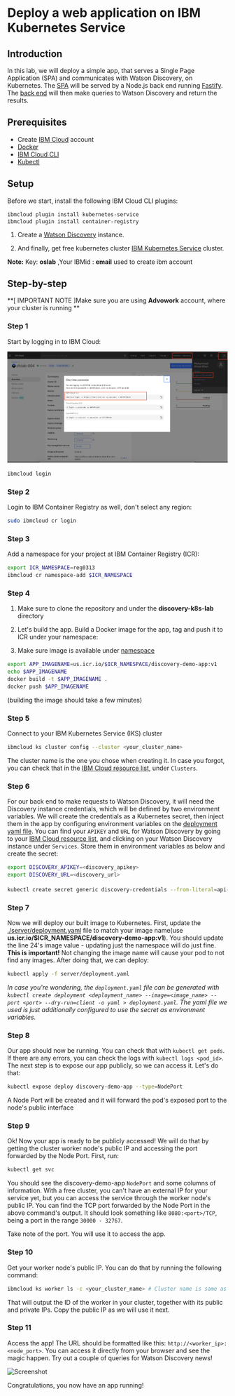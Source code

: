 # Deploy a web application on IBM Kubernetes Service

## Introduction

In this lab, we will deploy a simple app, that serves a Single Page Application (SPA) and communicates with Watson Discovery, on Kubernetes. The [SPA](./react-app) will be served by a Node.js back end running [Fastify](https://fastify.io). The [back end](./server) will then make queries to Watson Discovery and return the results.

## Prerequisites

- Create [IBM Cloud](https://ibm.biz/BdfsdZ) account 
- [Docker](https://www.docker.com/get-started)
- [IBM Cloud CLI](https://github.com/IBM-Cloud/ibm-cloud-cli-release#downloads)
- [Kubectl](https://v1-18.docs.kubernetes.io/docs/tasks/tools/install-kubectl/)

## Setup

Before we start, install the following IBM Cloud CLI plugins:

```
ibmcloud plugin install kubernetes-service
ibmcloud plugin install container-registry
```

1. Create a [Watson Discovery](https://cloud.ibm.com/catalog/services/watson-discovery) instance.

1. And finally, get free kubernetes cluster [IBM Kubernetes Service](https://cfclab.mybluemix.net/) cluster.

__Note:__ Key: __oslab__ ,Your IBMid : __email__ used to create ibm account


## Step-by-step

**[ IMPORTANT NOTE ]Make sure you are using __Advowork__ account, where your cluster is running **


### Step 1

Start by logging in to IBM Cloud:

![Screenshot](./doc/images/s1.png)


```sh
ibmcloud login
```

### Step 2

Login to IBM Container Registry as well, don't select any region:

```sh
sudo ibmcloud cr login
```

### Step 3

Add a namespace for your project at IBM Container Registry (ICR):

```sh
export ICR_NAMESPACE=reg0313
ibmcloud cr namespace-add $ICR_NAMESPACE
```

### Step 4

1. Make sure to clone the repository and under the __discovery-k8s-lab__ directory

2. Let's build the app. Build a Docker image for the app, tag and push it to ICR under your namespace:

3. Make sure image is available under [namespace](https://cloud.ibm.com/registry/namespaces)


```sh
export APP_IMAGENAME=us.icr.io/$ICR_NAMESPACE/discovery-demo-app:v1
echo $APP_IMAGENAME
docker build -t $APP_IMAGENAME .
docker push $APP_IMAGENAME
```

(building the image should take a few minutes)

### Step 5
Connect to your IBM Kubernetes Service (IKS) cluster
    
 ```sh
ibmcloud ks cluster config --cluster <your_cluster_name>    
 ```

The cluster name is the one you chose when creating it. In case you forgot, you can check that in the [IBM Cloud resource list](https://cloud.ibm.com/resources), under `Clusters`.

### Step 6

For our back end to make requests to Watson Discovery, it will need the Discovery instance credentials, which will be defined by two environment variables. We will create the credentials as a Kubernetes secret, then inject them in the app by configuring environment variables on the [deployment yaml file](./server/deployment.yaml). You can find your `APIKEY` and `URL` for Watson Discovery by going to your [IBM Cloud resource list](https://cloud.ibm.com/resources), and clicking on your Watson Discovery instance under `Services`. Store them in environment variables as below and create the secret:

```sh
export DISCOVERY_APIKEY=<discovery_apikey>
export DISCOVERY_URL=<discovery_url>

kubectl create secret generic discovery-credentials --from-literal=api-key=$DISCOVERY_APIKEY --from-literal=url=$DISCOVERY_URL
```

### Step 7

Now we will deploy our built image to Kubernetes. First, update the [./server/deployment.yaml](./server/deployment.yaml) file to match your image name(use __us.icr.io/$ICR_NAMESPACE/discovery-demo-app:v1__). You should update the line 24's image value - updating just the namespace will do just fine. **This is important!** Not changing the image name will cause your pod to not find any images. 
After doing that, we can deploy:

```sh
kubectl apply -f server/deployment.yaml
```

_In case you're wondering, the `deployment.yaml` file can be generated with `kubectl create deployment <deployment_name> --image=<image_name> --port <port> --dry-run=client -o yaml > deployment.yaml`. The yaml file we used is just additionally configured to use the secret as environment variables._

### Step 8

Our app should now be running. You can check that with `kubectl get pods`. If there are any errors, you can check the logs with `kubectl logs <pod_id>`. The next step is to expose our app publicly, so we can access it. Let's do that:

```sh
kubectl expose deploy discovery-demo-app --type=NodePort
```

A Node Port will be created and it will forward the pod's exposed port to the node's public interface

### Step 9

Ok! Now your app is ready to be publicly accessed! We will do that by getting the cluster worker node's public IP and accessing the port forwarded by the Node Port. First, run:

```sh
kubectl get svc
```

You should see the discovery-demo-app `NodePort` and some columns of information. With a free cluster, you can't have an external IP for your service yet, but you can access the service through the worker node's public IP. You can find the TCP port forwarded by the Node Port in the above command's output. It should look something like `8080:<port>/TCP`, being a port in the range `30000 - 32767`.

Take note of the port. You will use it to access the app.

### Step 10

Get your worker node's public IP. You can do that by running the following command:

```sh
ibmcloud ks worker ls -c <your_cluster_name> # Cluster name is same as in step 5
```

That will output the ID of the worker in your cluster, together with its public and private IPs. Copy the public IP as we will use it next.

### Step 11

Access the app! The URL should be formatted like this: `http://<worker_ip>:<node_port>`. You can access it directly from your browser and see the magic happen. Try out a couple of queries for Watson Discovery news!

![Screenshot](./doc/images/screenshot.png)

Congratulations, you now have an app running!


